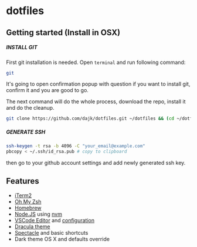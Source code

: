 # dotfiles

## Getting started (Install in OSX)

##### INSTALL GIT

First git installation is needed. Open `terminal` and run following command:

```sh
git
```

It's going to open confirmation popup with question if you want to install git, confirm it and you are good to go.

The next command will do the whole process, download the repo, install it and do the cleanup.

```sh
git clone https://github.com/dajk/dotfiles.git ~/dotfiles && (cd ~/dotfiles && ./install.sh) && rm ~/dotfiles
```

##### GENERATE SSH

```sh
ssh-keygen -t rsa -b 4096 -C "your_email@example.com"
pbcopy < ~/.ssh/id_rsa.pub # copy to clipboard
```

then go to your github account settings and add newly generated ssh key.

## Features

- [iTerm2](https://iterm2.com/)
- [Oh My Zsh](https://github.com/robbyrussell/oh-my-zsh)
- [Homebrew](http://brew.sh/)
- [Node.JS](https://nodejs.org/en/) using [nvm](https://github.com/nvm-sh/nvm)
- [VSCode Editor](https://github.com/dajk/dotfiles/tree/master/vscode) and [configuration](https://github.com/dajk/dotfiles/tree/master/vscode)
- [Dracula theme](https://draculatheme.com/terminal/)
- [Spectacle](https://www.spectacleapp.com) and basic shortcuts
- Dark theme OS X and defaults override
